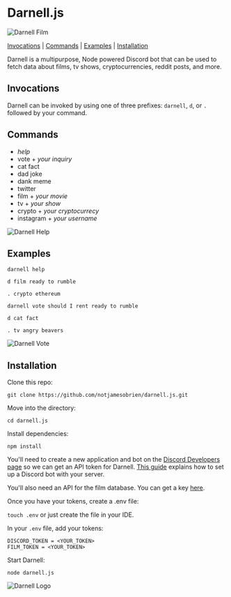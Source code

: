 # Darnell.js
![Darnell Film](https://media.giphy.com/media/THUEXowAvmoVTt2Yix/giphy.gif)

[Invocations](#invocations) | [Commands](#commands) | [Examples](#examples) | [Installation](#installation)

Darnell is a multipurpose, Node powered Discord bot that can be used to fetch
data about films, tv shows, cryptocurrencies, reddit posts, and more.

## Invocations
Darnell can be invoked by using one of three prefixes:
`darnell`, `d`, or `.` followed by your command.

## Commands
- _help_
- vote + *your inquiry*
- cat fact
- dad joke
- dank meme
- twitter
- film + *your movie*
- tv + *your show*
- crypto + *your cryptocurrecy*
- instagram + *your username*

![Darnell Help](https://media.giphy.com/media/Jrw7FDaVVOzpLXsN1y/giphy.gif)

## Examples
`darnell help`

`d film ready to rumble`

`. crypto ethereum`

`darnell vote should I rent ready to rumble`

`d cat fact`

`. tv angry beavers`

![Darnell Vote](https://media.giphy.com/media/YSlCzh6zd3tQqdqcWs/giphy.gif)
## Installation

Clone this repo:

`git clone https://github.com/notjamesobrien/darnell.js.git`

Move into the directory:

`cd darnell.js`

Install dependencies:

`npm install`

You'll need to create a new application and bot on the [Discord Developers page](https://discordapp.com/developers/applications/) so we can get an API token for Darnell.
[This guide](https://github.com/reactiflux/discord-irc/wiki/Creating-a-discord-bot-&-getting-a-token)
explains how to set up a Discord bot with your server.

You'll also need an API for the film database. You can get a key [here](http://www.omdbapi.com/apikey.aspx).

Once you have your tokens, create a .env file:

`touch .env` or just create the file in your IDE.

In your `.env` file, add your tokens:

```
DISCORD_TOKEN = <YOUR_TOKEN>
FILM_TOKEN = <YOUR_TOKEN>
```

Start Darnell:

`node darnell.js`

![Darnell Logo](https://images-ext-2.discordapp.net/external/-JmTLkN7zT_eZSkQMZ9sFiOSzVNZjiJgy60RJgYtK1g/https/imgur.com/fBidC4N.jpg)
